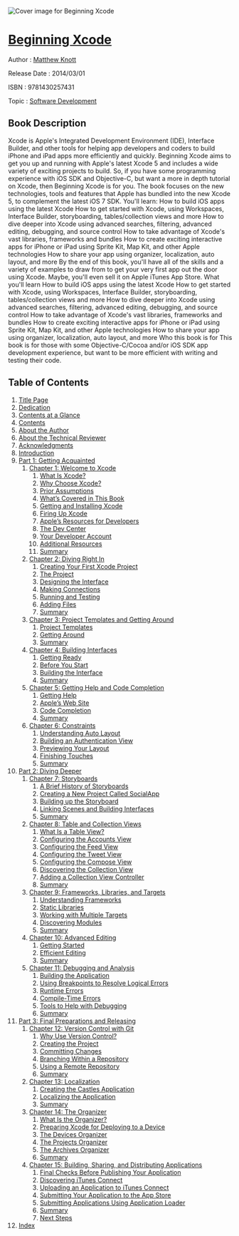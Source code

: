 ![Cover image for Beginning Xcode](https://imgdetail.ebookreading.net/cover/cover/software_development/EB9781430257431.jpg)

[Beginning Xcode](https://ebookreading.net/view/book/Beginning+Xcode-EB9781430257431_1.html "Beginning Xcode")
====================================================================================================================

Author : [Matthew Knott](https://ebookreading.net/search/author/Matthew+Knott)

Release Date : 2014/03/01

ISBN : 9781430257431

Topic : [Software Development](https://ebookreading.net/search/category/software-development)

Book Description
-----------------

Xcode is Apple's Integrated Development Environment (IDE), Interface Builder, and other tools for helping app developers and coders to build iPhone and iPad apps more efficiently and quickly. Beginning Xcode aims to get you up and running with Apple's latest Xcode 5 and includes a wide variety of exciting projects to build.
So, if you have some programming experience with iOS SDK and Objective-C, but want a more in depth tutorial on Xcode, then Beginning Xcode is for you. The book focuses on the new technologies, tools and features that Apple has bundled into the new Xcode 5, to complement the latest iOS 7 SDK.
You'll learn:
How to build iOS apps using the latest Xcode
How to get started with Xcode, using Workspaces, Interface Builder, storyboarding, tables/collection views and more
How to dive deeper into Xcode using advanced searches, filtering, advanced editing, debugging, and source control
How to take advantage of Xcode's vast libraries, frameworks and bundles
How to create exciting interactive apps for iPhone or iPad using Sprite Kit, Map Kit, and other Apple technologies
How to share your app using organizer, localization, auto layout, and more
By the end of this book, you'll have all of the skills and a variety of examples to draw from to get your very first app out the door using Xcode. Maybe, you'll even sell it on Apple iTunes App Store.
What you'll learn
How to build iOS apps using the latest Xcode
How to get started with Xcode, using Workspaces, Interface Builder, storyboarding, tables/collection views and more
How to dive deeper into Xcode using advanced searches, filtering, advanced editing, debugging, and source control
How to take advantage of Xcode's vast libraries, frameworks and bundles
How to create exciting interactive apps for iPhone or iPad using Sprite Kit, Map Kit, and other Apple technologies
How to share your app using organizer, localization, auto layout, and more
Who this book is for
This book is for those with some Objective-C/Cocoa and/or iOS SDK app development experience, but want to be more efficient with writing and testing their code.
              
Table of Contents
-----------------

1. [Title Page](https://ebookreading.net/view/book/Beginning+Xcode-EB9781430257431_2.html)
1. [Dedication](https://ebookreading.net/view/book/Beginning+Xcode-EB9781430257431_4.html)
1. [Contents at a Glance](https://ebookreading.net/view/book/Beginning+Xcode-EB9781430257431_5.html)
1. [Contents](https://ebookreading.net/view/book/Beginning+Xcode-EB9781430257431_6.html)
1. [About the Author](https://ebookreading.net/view/book/Beginning+Xcode-EB9781430257431_7.html)
1. [About the Technical Reviewer](https://ebookreading.net/view/book/Beginning+Xcode-EB9781430257431_8.html)
1. [Acknowledgments](https://ebookreading.net/view/book/Beginning+Xcode-EB9781430257431_9.html)
1. [Introduction](https://ebookreading.net/view/book/Beginning+Xcode-EB9781430257431_10.html)
1. [Part 1: Getting Acquainted](https://ebookreading.net/view/book/Beginning+Xcode-EB9781430257431_11.html)
    1. [Chapter 1: Welcome to Xcode](https://ebookreading.net/view/book/Beginning+Xcode-EB9781430257431_12.html)
        1. [What Is Xcode?](https://ebookreading.net/view/book/Beginning+Xcode-EB9781430257431_12.html#Sec1)
        1. [Why Choose Xcode?](https://ebookreading.net/view/book/Beginning+Xcode-EB9781430257431_12.html#Sec2)
        1. [Prior Assumptions](https://ebookreading.net/view/book/Beginning+Xcode-EB9781430257431_12.html#Sec3)
        1. [What’s Covered in This Book](https://ebookreading.net/view/book/Beginning+Xcode-EB9781430257431_12.html#Sec4)
        1. [Getting and Installing Xcode](https://ebookreading.net/view/book/Beginning+Xcode-EB9781430257431_12.html#Sec8)
        1. [Firing Up Xcode](https://ebookreading.net/view/book/Beginning+Xcode-EB9781430257431_12.html#Sec9)
        1. [Apple’s Resources for Developers](https://ebookreading.net/view/book/Beginning+Xcode-EB9781430257431_12.html#Sec10)
        1. [The Dev Center](https://ebookreading.net/view/book/Beginning+Xcode-EB9781430257431_12.html#Sec11)
        1. [Your Developer Account](https://ebookreading.net/view/book/Beginning+Xcode-EB9781430257431_12.html#Sec12)
        1. [Additional Resources](https://ebookreading.net/view/book/Beginning+Xcode-EB9781430257431_12.html#Sec13)
        1. [Summary](https://ebookreading.net/view/book/Beginning+Xcode-EB9781430257431_12.html#Sec14)
    1. [Chapter 2: Diving Right In](https://ebookreading.net/view/book/Beginning+Xcode-EB9781430257431_13.html)
        1. [Creating Your First Xcode Project](https://ebookreading.net/view/book/Beginning+Xcode-EB9781430257431_13.html#Sec1)
        1. [The Project](https://ebookreading.net/view/book/Beginning+Xcode-EB9781430257431_13.html#Sec2)
        1. [Designing the Interface](https://ebookreading.net/view/book/Beginning+Xcode-EB9781430257431_13.html#Sec3)
        1. [Making Connections](https://ebookreading.net/view/book/Beginning+Xcode-EB9781430257431_13.html#Sec4)
        1. [Running and Testing](https://ebookreading.net/view/book/Beginning+Xcode-EB9781430257431_13.html#Sec5)
        1. [Adding Files](https://ebookreading.net/view/book/Beginning+Xcode-EB9781430257431_13.html#Sec6)
        1. [Summary](https://ebookreading.net/view/book/Beginning+Xcode-EB9781430257431_13.html#Sec7)
    1. [Chapter 3: Project Templates and Getting Around](https://ebookreading.net/view/book/Beginning+Xcode-EB9781430257431_14.html)
        1. [Project Templates](https://ebookreading.net/view/book/Beginning+Xcode-EB9781430257431_14.html#Sec1)
        1. [Getting Around](https://ebookreading.net/view/book/Beginning+Xcode-EB9781430257431_14.html#Sec11)
        1. [Summary](https://ebookreading.net/view/book/Beginning+Xcode-EB9781430257431_14.html#Sec22)
    1. [Chapter 4: Building Interfaces](https://ebookreading.net/view/book/Beginning+Xcode-EB9781430257431_15.html)
        1. [Getting Ready](https://ebookreading.net/view/book/Beginning+Xcode-EB9781430257431_15.html#Sec1)
        1. [Before You Start](https://ebookreading.net/view/book/Beginning+Xcode-EB9781430257431_15.html#Sec2)
        1. [Building the Interface](https://ebookreading.net/view/book/Beginning+Xcode-EB9781430257431_15.html#Sec3)
        1. [Summary](https://ebookreading.net/view/book/Beginning+Xcode-EB9781430257431_15.html#Sec16)
    1. [Chapter 5: Getting Help and Code Completion](https://ebookreading.net/view/book/Beginning+Xcode-EB9781430257431_16.html)
        1. [Getting Help](https://ebookreading.net/view/book/Beginning+Xcode-EB9781430257431_16.html#Sec1)
        1. [Apple’s Web Site](https://ebookreading.net/view/book/Beginning+Xcode-EB9781430257431_16.html#Sec13)
        1. [Code Completion](https://ebookreading.net/view/book/Beginning+Xcode-EB9781430257431_16.html#Sec14)
        1. [Summary](https://ebookreading.net/view/book/Beginning+Xcode-EB9781430257431_16.html#Sec21)
    1. [Chapter 6: Constraints](https://ebookreading.net/view/book/Beginning+Xcode-EB9781430257431_17.html)
        1. [Understanding Auto Layout](https://ebookreading.net/view/book/Beginning+Xcode-EB9781430257431_17.html#Sec1)
        1. [Building an Authentication View](https://ebookreading.net/view/book/Beginning+Xcode-EB9781430257431_17.html#Sec2)
        1. [Previewing Your Layout](https://ebookreading.net/view/book/Beginning+Xcode-EB9781430257431_17.html#Sec10)
        1. [Finishing Touches](https://ebookreading.net/view/book/Beginning+Xcode-EB9781430257431_17.html#Sec13)
        1. [Summary](https://ebookreading.net/view/book/Beginning+Xcode-EB9781430257431_17.html#Sec18)
1. [Part 2: Diving Deeper](https://ebookreading.net/view/book/Beginning+Xcode-EB9781430257431_18.html)
    1. [Chapter 7: Storyboards](https://ebookreading.net/view/book/Beginning+Xcode-EB9781430257431_19.html)
        1. [A Brief History of Storyboards](https://ebookreading.net/view/book/Beginning+Xcode-EB9781430257431_19.html#Sec1)
        1. [Creating a New Project Called SocialApp](https://ebookreading.net/view/book/Beginning+Xcode-EB9781430257431_19.html#Sec2)
        1. [Building up the Storyboard](https://ebookreading.net/view/book/Beginning+Xcode-EB9781430257431_19.html#Sec9)
        1. [Linking Scenes and Building Interfaces](https://ebookreading.net/view/book/Beginning+Xcode-EB9781430257431_19.html#Sec10)
        1. [Summary](https://ebookreading.net/view/book/Beginning+Xcode-EB9781430257431_19.html#Sec16)
    1. [Chapter 8: Table and Collection Views](https://ebookreading.net/view/book/Beginning+Xcode-EB9781430257431_20.html)
        1. [What Is a Table View?](https://ebookreading.net/view/book/Beginning+Xcode-EB9781430257431_20.html#Sec1)
        1. [Configuring the Accounts View](https://ebookreading.net/view/book/Beginning+Xcode-EB9781430257431_20.html#Sec4)
        1. [Configuring the Feed View](https://ebookreading.net/view/book/Beginning+Xcode-EB9781430257431_20.html#Sec9)
        1. [Configuring the Tweet View](https://ebookreading.net/view/book/Beginning+Xcode-EB9781430257431_20.html#Sec10)
        1. [Configuring the Compose View](https://ebookreading.net/view/book/Beginning+Xcode-EB9781430257431_20.html#Sec11)
        1. [Discovering the Collection View](https://ebookreading.net/view/book/Beginning+Xcode-EB9781430257431_20.html#Sec12)
        1. [Adding a Collection View Controller](https://ebookreading.net/view/book/Beginning+Xcode-EB9781430257431_20.html#Sec15)
        1. [Summary](https://ebookreading.net/view/book/Beginning+Xcode-EB9781430257431_20.html#Sec18)
    1. [Chapter 9: Frameworks, Libraries, and Targets](https://ebookreading.net/view/book/Beginning+Xcode-EB9781430257431_21.html)
        1. [Understanding Frameworks](https://ebookreading.net/view/book/Beginning+Xcode-EB9781430257431_21.html#Sec1)
        1. [Static Libraries](https://ebookreading.net/view/book/Beginning+Xcode-EB9781430257431_21.html#Sec6)
        1. [Working with Multiple Targets](https://ebookreading.net/view/book/Beginning+Xcode-EB9781430257431_21.html#Sec10)
        1. [Discovering Modules](https://ebookreading.net/view/book/Beginning+Xcode-EB9781430257431_21.html#Sec11)
        1. [Summary](https://ebookreading.net/view/book/Beginning+Xcode-EB9781430257431_21.html#Sec13)
    1. [Chapter 10: Advanced Editing](https://ebookreading.net/view/book/Beginning+Xcode-EB9781430257431_22.html)
        1. [Getting Started](https://ebookreading.net/view/book/Beginning+Xcode-EB9781430257431_22.html#Sec1)
        1. [Efficient Editing](https://ebookreading.net/view/book/Beginning+Xcode-EB9781430257431_22.html#Sec2)
        1. [Summary](https://ebookreading.net/view/book/Beginning+Xcode-EB9781430257431_22.html#Sec15)
    1. [Chapter 11: Debugging and Analysis](https://ebookreading.net/view/book/Beginning+Xcode-EB9781430257431_23.html)
        1. [Building the Application](https://ebookreading.net/view/book/Beginning+Xcode-EB9781430257431_23.html#Sec1)
        1. [Using Breakpoints to Resolve Logical Errors](https://ebookreading.net/view/book/Beginning+Xcode-EB9781430257431_23.html#Sec2)
        1. [Runtime Errors](https://ebookreading.net/view/book/Beginning+Xcode-EB9781430257431_23.html#Sec8)
        1. [Compile-Time Errors](https://ebookreading.net/view/book/Beginning+Xcode-EB9781430257431_23.html#Sec10)
        1. [Tools to Help with Debugging](https://ebookreading.net/view/book/Beginning+Xcode-EB9781430257431_23.html#Sec12)
        1. [Summary](https://ebookreading.net/view/book/Beginning+Xcode-EB9781430257431_23.html#Sec15)
1. [Part 3: Final Preparations and Releasing](https://ebookreading.net/view/book/Beginning+Xcode-EB9781430257431_24.html)
    1. [Chapter 12: Version Control with Git](https://ebookreading.net/view/book/Beginning+Xcode-EB9781430257431_25.html)
        1. [Why Use Version Control?](https://ebookreading.net/view/book/Beginning+Xcode-EB9781430257431_25.html#Sec1)
        1. [Creating the Project](https://ebookreading.net/view/book/Beginning+Xcode-EB9781430257431_25.html#Sec3)
        1. [Committing Changes](https://ebookreading.net/view/book/Beginning+Xcode-EB9781430257431_25.html#Sec6)
        1. [Branching Within a Repository](https://ebookreading.net/view/book/Beginning+Xcode-EB9781430257431_25.html#Sec11)
        1. [Using a Remote Repository](https://ebookreading.net/view/book/Beginning+Xcode-EB9781430257431_25.html#Sec14)
        1. [Summary](https://ebookreading.net/view/book/Beginning+Xcode-EB9781430257431_25.html#Sec21)
    1. [Chapter 13: Localization](https://ebookreading.net/view/book/Beginning+Xcode-EB9781430257431_26.html)
        1. [Creating the Castles Application](https://ebookreading.net/view/book/Beginning+Xcode-EB9781430257431_26.html#Sec1)
        1. [Localizing the Application](https://ebookreading.net/view/book/Beginning+Xcode-EB9781430257431_26.html#Sec9)
        1. [Summary](https://ebookreading.net/view/book/Beginning+Xcode-EB9781430257431_26.html#Sec21)
    1. [Chapter 14: The Organizer](https://ebookreading.net/view/book/Beginning+Xcode-EB9781430257431_27.html)
        1. [What Is the Organizer?](https://ebookreading.net/view/book/Beginning+Xcode-EB9781430257431_27.html#Sec1)
        1. [Preparing Xcode for Deploying to a Device](https://ebookreading.net/view/book/Beginning+Xcode-EB9781430257431_27.html#Sec2)
        1. [The Devices Organizer](https://ebookreading.net/view/book/Beginning+Xcode-EB9781430257431_27.html#Sec5)
        1. [The Projects Organizer](https://ebookreading.net/view/book/Beginning+Xcode-EB9781430257431_27.html#Sec10)
        1. [The Archives Organizer](https://ebookreading.net/view/book/Beginning+Xcode-EB9781430257431_27.html#Sec19)
        1. [Summary](https://ebookreading.net/view/book/Beginning+Xcode-EB9781430257431_27.html#Sec21)
    1. [Chapter 15: Building, Sharing, and Distributing Applications](https://ebookreading.net/view/book/Beginning+Xcode-EB9781430257431_28.html)
        1. [Final Checks Before Publishing Your Application](https://ebookreading.net/view/book/Beginning+Xcode-EB9781430257431_28.html#Sec1)
        1. [Discovering iTunes Connect](https://ebookreading.net/view/book/Beginning+Xcode-EB9781430257431_28.html#Sec2)
        1. [Uploading an Application to iTunes Connect](https://ebookreading.net/view/book/Beginning+Xcode-EB9781430257431_28.html#Sec5)
        1. [Submitting Your Application to the App Store](https://ebookreading.net/view/book/Beginning+Xcode-EB9781430257431_28.html#Sec10)
        1. [Submitting Applications Using Application Loader](https://ebookreading.net/view/book/Beginning+Xcode-EB9781430257431_28.html#Sec13)
        1. [Summary](https://ebookreading.net/view/book/Beginning+Xcode-EB9781430257431_28.html#Sec14)
        1. [Next Steps](https://ebookreading.net/view/book/Beginning+Xcode-EB9781430257431_28.html#Sec15)
1. [Index](https://ebookreading.net/view/book/Beginning+Xcode-EB9781430257431_29.html)
